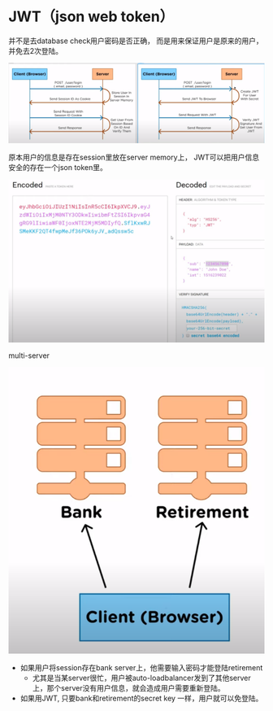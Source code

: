 # JWT（json web token）

并不是去database check用户密码是否正确， 而是用来保证用户是原来的用户，并免去2次登陆。

![](../.gitbook/assets/image%20%28180%29.png)

原本用户的信息是存在session里放在server memory上， JWT可以把用户信息安全的存在一个json token里。

![](../.gitbook/assets/image%20%28172%29.png)

multi-server

![](../.gitbook/assets/image%20%28178%29.png)

* 如果用户将session存在bank server上，他需要输入密码才能登陆retirement
  * 尤其是当某server很忙，用户被auto-loadbalancer发到了其他server上，那个server没有用户信息，就会造成用户需要重新登陆。
* 如果用JWT, 只要bank和retirement的secret key 一样，用户就可以免登陆。

